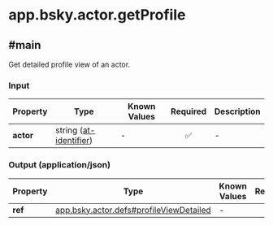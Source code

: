 # app.bsky.actor.getProfile

## #main

Get detailed profile view of an actor.

### Input

| Property | Type | Known Values | Required | Description |
| --- | --- | --- | :---: | --- |
| **actor** | string ([at-identifier](https://atproto.com/specs/lexicon#at-identifier)) | - | ✅ | - |

### Output (application/json)

| Property | Type | Known Values | Required | Description |
| --- | --- | --- | :---: | --- |
| **ref** | [app.bsky.actor.defs#profileViewDetailed](../../../../lexicons/app/bsky/actor/defs.md#profileviewdetailed) | - | ✅ | - |
